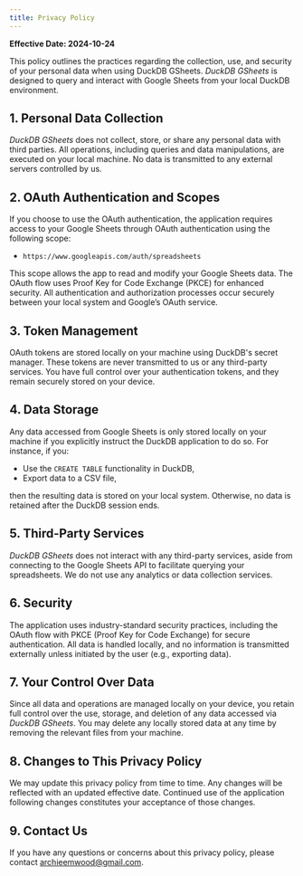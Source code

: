 ```yaml
---
title: Privacy Policy
---
```


**Effective Date: 2024-10-24**

This policy outlines the practices regarding the collection, use, and security of your personal data when using DuckDB GSheets. *DuckDB GSheets* is designed to query and interact with Google Sheets from your local DuckDB environment. 

## 1. Personal Data Collection

*DuckDB GSheets* does not collect, store, or share any personal data with third parties. All operations, including queries and data manipulations, are executed on your local machine. No data is transmitted to any external servers controlled by us.

## 2. OAuth Authentication and Scopes

If you choose to use the OAuth authentication, the application requires access to your Google Sheets through OAuth authentication using the following scope:
- `https://www.googleapis.com/auth/spreadsheets`

This scope allows the app to read and modify your Google Sheets data. The OAuth flow uses Proof Key for Code Exchange (PKCE) for enhanced security. All authentication and authorization processes occur securely between your local system and Google’s OAuth service.

## 3. Token Management

OAuth tokens are stored locally on your machine using DuckDB's secret manager. These tokens are never transmitted to us or any third-party services. You have full control over your authentication tokens, and they remain securely stored on your device.

## 4. Data Storage

Any data accessed from Google Sheets is only stored locally on your machine if you explicitly instruct the DuckDB application to do so. For instance, if you:
- Use the `CREATE TABLE` functionality in DuckDB,
- Export data to a CSV file,

then the resulting data is stored on your local system. Otherwise, no data is retained after the DuckDB session ends.

## 5. Third-Party Services

*DuckDB GSheets* does not interact with any third-party services, aside from connecting to the Google Sheets API to facilitate querying your spreadsheets. We do not use any analytics or data collection services.

## 6. Security

The application uses industry-standard security practices, including the OAuth flow with PKCE (Proof Key for Code Exchange) for secure authentication. All data is handled locally, and no information is transmitted externally unless initiated by the user (e.g., exporting data).

## 7. Your Control Over Data

Since all data and operations are managed locally on your device, you retain full control over the use, storage, and deletion of any data accessed via *DuckDB GSheets*. You may delete any locally stored data at any time by removing the relevant files from your machine.

## 8. Changes to This Privacy Policy

We may update this privacy policy from time to time. Any changes will be reflected with an updated effective date. Continued use of the application following changes constitutes your acceptance of those changes.

## 9. Contact Us

If you have any questions or concerns about this privacy policy, please contact archieemwood@gmail.com.
